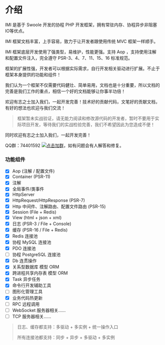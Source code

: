 # 介绍

IMI 是基于 Swoole 开发的协程 PHP 开发框架，拥有常驻内存、协程异步非阻塞IO等优点。

IMI 框架文档丰富，上手容易，致力于让开发者跟使用传统 MVC 框架一样顺手。

IMI 框架底层开发使用了强类型，易维护，性能更强。支持 Aop ，支持使用注解和配置文件注入，完全遵守 PSR-3、4、7、11、15、16 标准规范。

框架的扩展性强，开发者可以根据实际需求，自行开发相关驱动进行扩展。不止于框架本身提供的功能和组件！

我们认为一个框架不仅需要代码健壮、简单易用，文档也是十分重要，所以文档的完善是我们工作的重点，相信一个好的文档能够让你事半功倍！

欢迎有志之士加入我们，一起开发完善！技术好的贡献代码，文笔好的贡献文档，有好的想法也欢迎与我们交流！

> 框架暂未实战验证，请无能力阅读和修改源代码的开发者，暂时不要用于实际项目开发，等待我们的实战检验完善，我们不希望因此为您造成不便！

同时欢迎有志之士加入我们，一起开发完善！

QQ群：74401592 [![点击加群](https://pub.idqqimg.com/wpa/images/group.png "点击加群")](https://shang.qq.com/wpa/qunwpa?idkey=e2e6b49e9a648aae5285b3aba155d59107bb66fde02e229e078bd7359cac8ac3)，如有问题会有人解答和修复。

### 功能组件

- [x] Aop (注解 / 配置文件)
- [x] Container (PSR-11)
- [x] 注解
- [x] 全局事件/类事件
- [x] HttpServer
- [x] HttpRequest/HttpResponse (PSR-7)
- [x] Http 中间件、注解路由、配置文件路由 (PSR-15)
- [x] Session (File + Redis)
- [x] View (html + json + xml)
- [x] 日志 (PSR-3 / File + Console)
- [x] 缓存 (PSR-16 / File + Redis)
- [x] Redis 连接池
- [x] 协程 MySQL 连接池
- [x] PDO 连接池
- [ ] 协程 PostgreSQL 连接池
- [x] Db 连贯操作
- [x] 关系型数据库 模型 ORM
- [x] 跨进程共享内存表 模型 ORM
- [x] Task 异步任务
- [x] 命令行开发辅助工具
- [ ] 图形化管理工具
- [x] 业务代码热更新
- [ ] RPC 远程调用
- [ ] WebSocket 服务器相关……
- [ ] TCP 服务器相关……

> 日志、缓存都支持：多驱动 + 多实例 + 统一操作入口
> 
> 所有连接池都支持：同步 + 异步 + 多驱动 + 多实例
